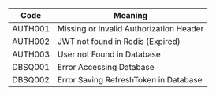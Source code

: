 |Code  | Meaning|
|------|---------------------------------------|
|AUTH001 |Missing or Invalid Authorization Header|
|AUTH002 |JWT not found in Redis (Expired)|
|AUTH003 |User not Found in Database|
|DBSQ001 |Error Accessing Database|
|DBSQ002 |Error Saving RefreshToken in Database|